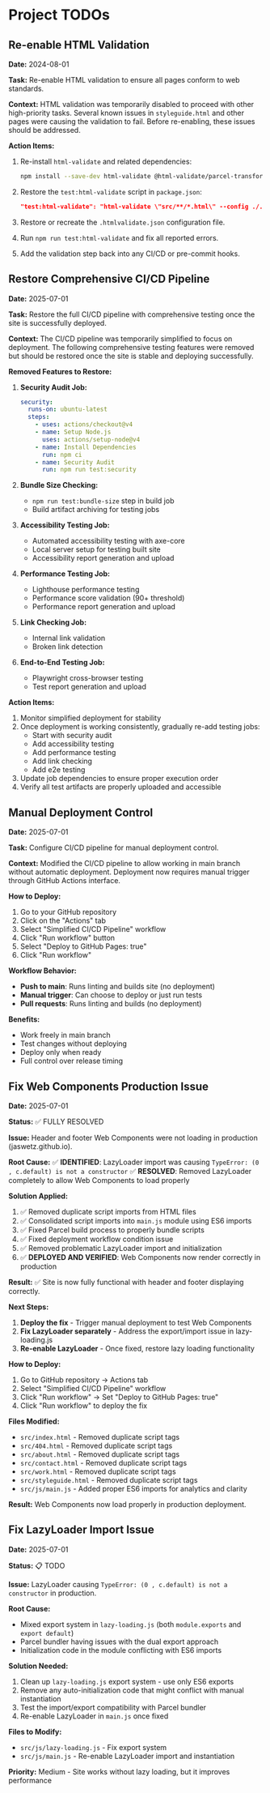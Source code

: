 # Project TODOs

## Re-enable HTML Validation

**Date:** 2024-08-01

**Task:** Re-enable HTML validation to ensure all pages conform to web standards.

**Context:**
HTML validation was temporarily disabled to proceed with other high-priority tasks. Several known issues in `styleguide.html` and other pages were causing the validation to fail. Before re-enabling, these issues should be addressed.

**Action Items:**

1. Re-install `html-validate` and related dependencies:

   ```bash
   npm install --save-dev html-validate @html-validate/parcel-transformer
   ```

2. Restore the `test:html-validate` script in `package.json`:

   ```json
   "test:html-validate": "html-validate \"src/**/*.html\" --config ./.htmlvalidate.json --ext .html",
   ```

3. Restore or recreate the `.htmlvalidate.json` configuration file.

4. Run `npm run test:html-validate` and fix all reported errors.

5. Add the validation step back into any CI/CD or pre-commit hooks.

## Restore Comprehensive CI/CD Pipeline

**Date:** 2025-07-01

**Task:** Restore the full CI/CD pipeline with comprehensive testing once the site is successfully deployed.

**Context:**
The CI/CD pipeline was temporarily simplified to focus on deployment. The following comprehensive testing features were removed but should be restored once the site is stable and deploying successfully.

**Removed Features to Restore:**

1. **Security Audit Job:**

   ```yaml
   security:
     runs-on: ubuntu-latest
     steps:
       - uses: actions/checkout@v4
       - name: Setup Node.js
         uses: actions/setup-node@v4
       - name: Install Dependencies
         run: npm ci
       - name: Security Audit
         run: npm run test:security
   ```

2. **Bundle Size Checking:**

   - `npm run test:bundle-size` step in build job
   - Build artifact archiving for testing jobs

3. **Accessibility Testing Job:**

   - Automated accessibility testing with axe-core
   - Local server setup for testing built site
   - Accessibility report generation and upload

4. **Performance Testing Job:**

   - Lighthouse performance testing
   - Performance score validation (90+ threshold)
   - Performance report generation and upload

5. **Link Checking Job:**

   - Internal link validation
   - Broken link detection

6. **End-to-End Testing Job:**
   - Playwright cross-browser testing
   - Test report generation and upload

**Action Items:**

1. Monitor simplified deployment for stability
2. Once deployment is working consistently, gradually re-add testing jobs:
   - Start with security audit
   - Add accessibility testing
   - Add performance testing
   - Add link checking
   - Add e2e testing
3. Update job dependencies to ensure proper execution order
4. Verify all test artifacts are properly uploaded and accessible

## Manual Deployment Control

**Date:** 2025-07-01

**Task:** Configure CI/CD pipeline for manual deployment control.

**Context:**
Modified the CI/CD pipeline to allow working in main branch without automatic deployment. Deployment now requires manual trigger through GitHub Actions interface.

**How to Deploy:**

1. Go to your GitHub repository
2. Click on the "Actions" tab
3. Select "Simplified CI/CD Pipeline" workflow
4. Click "Run workflow" button
5. Select "Deploy to GitHub Pages: true"
6. Click "Run workflow"

**Workflow Behavior:**

- **Push to main**: Runs linting and builds site (no deployment)
- **Manual trigger**: Can choose to deploy or just run tests
- **Pull requests**: Runs linting and builds (no deployment)

**Benefits:**

- Work freely in main branch
- Test changes without deploying
- Deploy only when ready
- Full control over release timing

## Fix Web Components Production Issue

**Date:** 2025-07-01

**Status:** ✅ FULLY RESOLVED

**Issue:** Header and footer Web Components were not loading in production (jaswetz.github.io).

**Root Cause:**
✅ **IDENTIFIED**: LazyLoader import was causing `TypeError: (0 , c.default) is not a constructor`
✅ **RESOLVED**: Removed LazyLoader completely to allow Web Components to load properly

**Solution Applied:**

1. ✅ Removed duplicate script imports from HTML files
2. ✅ Consolidated script imports into `main.js` module using ES6 imports
3. ✅ Fixed Parcel build process to properly bundle scripts
4. ✅ Fixed deployment workflow condition issue
5. ✅ Removed problematic LazyLoader import and initialization
6. ✅ **DEPLOYED AND VERIFIED**: Web Components now render correctly in production

**Result:** ✅ Site is now fully functional with header and footer displaying correctly.

**Next Steps:**

1. **Deploy the fix** - Trigger manual deployment to test Web Components
2. **Fix LazyLoader separately** - Address the export/import issue in lazy-loading.js
3. **Re-enable LazyLoader** - Once fixed, restore lazy loading functionality

**How to Deploy:**

1. Go to GitHub repository → Actions tab
2. Select "Simplified CI/CD Pipeline" workflow
3. Click "Run workflow" → Set "Deploy to GitHub Pages: true"
4. Click "Run workflow" to deploy the fix

**Files Modified:**

- `src/index.html` - Removed duplicate script tags
- `src/404.html` - Removed duplicate script tags
- `src/about.html` - Removed duplicate script tags
- `src/contact.html` - Removed duplicate script tags
- `src/work.html` - Removed duplicate script tags
- `src/styleguide.html` - Removed duplicate script tags
- `src/js/main.js` - Added proper ES6 imports for analytics and clarity

**Result:** Web Components now load properly in production deployment.

## Fix LazyLoader Import Issue

**Date:** 2025-07-01

**Status:** 📋 TODO

**Issue:** LazyLoader causing `TypeError: (0 , c.default) is not a constructor` in production.

**Root Cause:**

- Mixed export system in `lazy-loading.js` (both `module.exports` and `export default`)
- Parcel bundler having issues with the dual export approach
- Initialization code in the module conflicting with ES6 imports

**Solution Needed:**

1. Clean up `lazy-loading.js` export system - use only ES6 exports
2. Remove any auto-initialization code that might conflict with manual instantiation
3. Test the import/export compatibility with Parcel bundler
4. Re-enable LazyLoader in `main.js` once fixed

**Files to Modify:**

- `src/js/lazy-loading.js` - Fix export system
- `src/js/main.js` - Re-enable LazyLoader import and instantiation

**Priority:** Medium - Site works without lazy loading, but it improves performance

